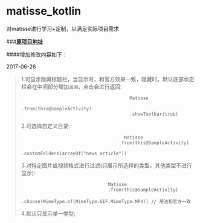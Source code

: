 # matisse_kotlin
对matisse进行学习+定制，以满足实际项目需求

###[**原项目地址**](https://github.com/zhihu/Matisse) 

####增加修改内容如下：

2017-06-26

> 1.可显示隐藏标题栏，当显示时，和官方效果一致，隐藏时，默认底部状态栏会在中间部分增加`返回`，点击会进行返回:
>
>                                             Matisse
>                                             .from(this@SampleActivity)
>                                             .showToolbar(true)
> 2.可选择自定义目录:
>
>       									Matisse
>                                         .from(this@SampleActivity)
>                                         .customFolders(arrayOf("news_article"))
> 3.对特定图片或视频格式进行过滤(只展示所选择的类型，其他类型不进行显示):
>
>                                     Matisse
>                                     .from(this@SampleActivity)
>                                     .choose(MimeType.of(MimeType.GIF,MimeType.MP4)) // 用法和官方一致
> 4.默认只显示单一类型;